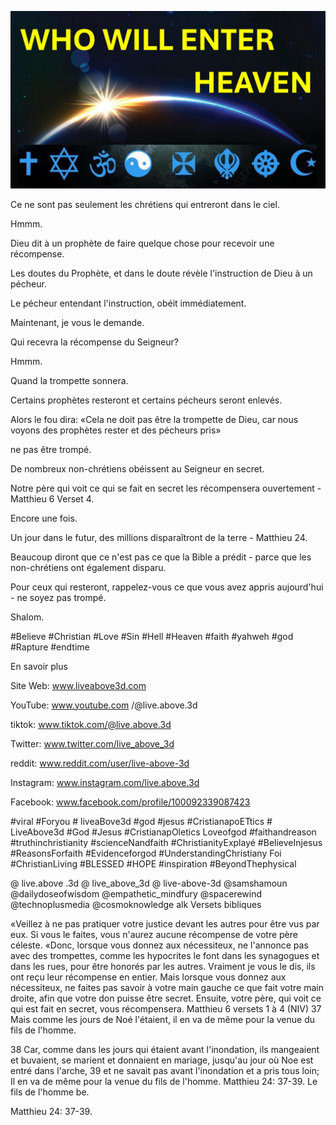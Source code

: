 ![Video cover image](../cover.jpg "cover photo")

Ce ne sont pas seulement les chrétiens qui entreront dans le ciel.

Hmmm.

Dieu dit à un prophète de faire quelque chose pour recevoir une récompense.

Les doutes du Prophète, et dans le doute révèle l'instruction de Dieu à un pécheur.

Le pécheur entendant l'instruction, obéit immédiatement.

Maintenant, je vous le demande.

Qui recevra la récompense du Seigneur?

Hmmm.

Quand la trompette sonnera.

Certains prophètes resteront et certains pécheurs seront enlevés.

Alors le fou dira: «Cela ne doit pas être la trompette de Dieu, car nous voyons des prophètes rester et des pécheurs pris»

ne pas être trompé.

De nombreux non-chrétiens obéissent au Seigneur en secret.

Notre père qui voit ce qui se fait en secret les récompensera ouvertement - Matthieu 6 Verset 4.

Encore une fois.

Un jour dans le futur, des millions disparaîtront de la terre - Matthieu 24.

Beaucoup diront que ce n'est pas ce que la Bible a prédit - parce que les non-chrétiens ont également disparu.

Pour ceux qui resteront, rappelez-vous ce que vous avez appris aujourd'hui - ne soyez pas trompé.

Shalom.


#Believe #Christian #Love #Sin #Hell #Heaven #faith #yahweh #god #Rapture #endtime


En savoir plus

Site Web: www.liveabove3d.com

YouTube: www.youtube.com /@live.above.3d

tiktok: www.tiktok.com/@live.above.3d

Twitter: www.twitter.com/live_above_3d

reddit: www.reddit.com/user/live-above-3d

Instagram: www.instagram.com/live.above.3d

Facebook: www.facebook.com/profile/100092339087423

#viral #Foryou # liveaBove3d #god #jesus #CristianapoETtics # LiveAbove3d #God #Jesus #CristianapOletics Loveofgod #faithandreason #truthinchristianity #scienceNandfaith #ChristianityExplayé #BelieveInjesus #ReasonsForfaith #Evidenceforgod #UnderstandingChristiany Foi #ChristianLiving #BLESSED #HOPE #inspiration #BeyondThephysical

@ live.above .3d @ live_above_3d @ live-above-3d @samshamoun @dailydoseofwisdom @empathetic_mindfury @spacerewind @technoplusmedia @cosmoknowledge alk   Versets bibliques


«Veillez à ne pas pratiquer votre justice devant les autres pour être vus par eux. Si vous le faites, vous n'aurez aucune récompense de votre père céleste.
«Donc, lorsque vous donnez aux nécessiteux, ne l'annonce pas avec des trompettes, comme les hypocrites le font dans les synagogues et dans les rues, pour être honorés par les autres. Vraiment je vous le dis, ils ont reçu leur récompense en entier. Mais lorsque vous donnez aux nécessiteux, ne faites pas savoir à votre main gauche ce que fait votre main droite, afin que votre don puisse être secret. Ensuite, votre père, qui voit ce qui est fait en secret, vous récompensera.
Matthieu 6 versets 1 à 4 (NIV)
37 Mais comme les jours de Noé l'étaient, il en va de même pour la venue du fils de l'homme.

38 Car, comme dans les jours qui étaient avant l'inondation, ils mangeaient et buvaient, se marient et donnaient en mariage, jusqu'au jour où Noe est entré dans l'arche,
39 et ne savait pas avant l'inondation et a pris tous loin; Il en va de même pour la venue du fils de l'homme.
Matthieu 24: 37-39. Le fils de l'homme be.

Matthieu 24: 37-39.
